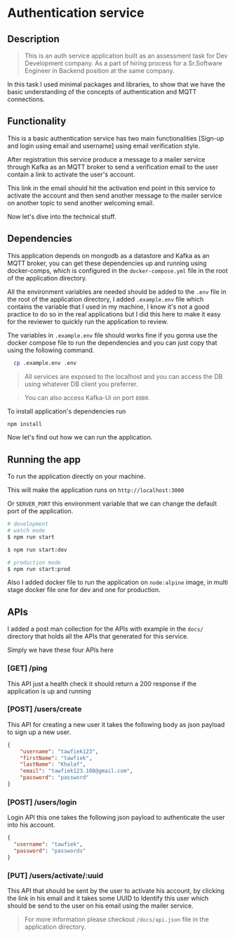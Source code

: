 # Authentication service
## Description

> This is an auth service application built as an assessment task for Dev Development company.
As a part of hiring process for a Sr.Software Engineer in Backend position at the same company.

In this task I used minimal packages and libraries, to show that we have the basic understanding of the concepts of authentication and MQTT connections.
## Functionality

This is a basic authentication service has two main functionalities [Sign-up and login using email and username] using email verification style.

After registration this service produce a message to a mailer service through Kafka as an MQTT broker to send a verification email to the user contain a link to activate the user's account.

This link in the email should hit the activation end point in this service to activate the account and then send another message to the mailer service on another topic to send another welcoming email.

Now let's dive into the technical stuff.


## Dependencies
This application depends on mongodb as a datastore and Kafka as an MQTT broker, you can get these dependencies up and running using docker-comps, which is configured in the `docker-compose.yml`  file in the root of the application directory.

All the environment variables are needed should be added to the `.env` file in the root of the application directory, I added `.example.env` file which contains the variable that I used in my machine, I know it's not a good practice to do so in the real applications but I did this here to make it easy for the reviewer to quickly run the application to review.

The variables in `.example.env` file should works fine if you gonna use the docker compose file to run the dependencies and you can just copy that using the following command.


``` bash
  cp .example.env .env
```


> All  services are exposed to the localhost and you can access the DB using whatever DB client you preferrer.

> You can also access Kafka-Ui on port `8080`.

To install application's dependencies run

``` bash
npm install
```


Now let's find out how we can run the application.
## Running the app

To run the application directly on your machine.

This will make the application runs on `http://localhost:3000`

Or `SERVER_PORT` this environment variable that we can change the default port of the application.

```bash
# development
# watch mode
$ npm run start

$ npm run start:dev

# production mode
$ npm run start:prod
```

Also I added docker file to run the application on `node:alpine` image, in multi stage docker file one for dev and one for production.

## APIs

I added a post man collection for the APIs with example in the `docs/` directory that holds all the APIs that generated for this service.

Simply we have these four APIs here

### [GET] /ping  

This API just a health check it should return a 200 response if the application is up and running

### [POST] /users/create

This API for creating a new user it takes the following body as json payload to sign up a new user.

``` json
{
    "username": "tawfiek123",
    "firstName": "tawfiek",
    "lastName": "Khalaf",
    "email": "tawfiek123.108@gmail.com",
    "password": "password"
}
```

### [POST] /users/login

Login API this one takes the following json payload to authenticate the user into his account.

``` json
{
  "username": "tawfiek",
  "password": "passwords"
}
```

### [PUT] /users/activate/:uuid

This API that should be sent by the user to activate his account, by clicking the link in his email and it takes some UUID to Identify this user which should be send to the user on his email using the mailer service.

> For more information please checkout `/docs/api.json` file in the application directory.